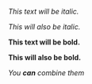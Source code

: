 *This text will be italic.*

_This will also be italic._

**This text will be bold.**

__This will also be bold.__

_You **can** combine them_
